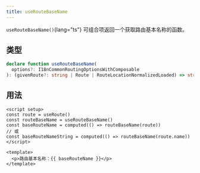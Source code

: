 ```yaml
---
title: useRouteBaseName
---
```


`useRouteBaseName()`{lang="ts"} 可组合项返回一个获取路由基本名称的函数。

## 类型

```ts
declare function useRouteBaseName(
  options?: I18nCommonRoutingOptionsWithComposable
): (givenRoute?: string | Route | RouteLocationNormalizedLoaded) => string | undefined
```

## 用法

```vue
<script setup>
const route = useRoute()
const routeBaseName = useRouteBaseName()
const baseRouteName = computed(() => routeBaseName(route))
// 或
const baseRouteNameString = computed(() => routeBaseName(route.name))
</script>

<template>
  <p>路由基本名称：{{ baseRouteName }}</p>
</template>
```
